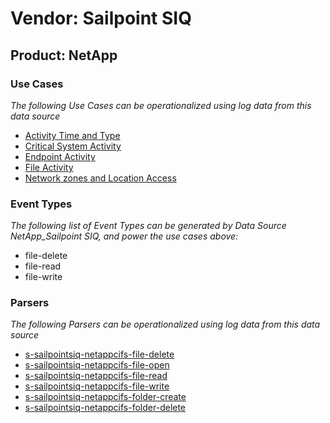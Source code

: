 Vendor: Sailpoint SIQ
=====================
Product: NetApp
---------------

### Use Cases

_The following Use Cases can be operationalized using log data from this data source_

* [Activity Time  and Type](../UseCases/usecase_activity_time__and_type.md)
* [Critical System Activity](../UseCases/usecase_critical_system_activity.md)
* [Endpoint Activity](../UseCases/usecase_endpoint_activity.md)
* [File Activity](../UseCases/usecase_file_activity.md)
* [Network zones and Location Access](../UseCases/usecase_network_zones_and_location_access.md)


### Event Types

_The following list of Event Types can be generated by Data Source NetApp_Sailpoint SIQ, and power the use cases above:_

- file-delete
- file-read
- file-write


### Parsers

_The following Parsers can be operationalized using log data from this data source_

* [s-sailpointsiq-netappcifs-file-delete](../Parsers/parserContent_s-sailpointsiq-netappcifs-file-delete.md)
* [s-sailpointsiq-netappcifs-file-open](../Parsers/parserContent_s-sailpointsiq-netappcifs-file-open.md)
* [s-sailpointsiq-netappcifs-file-read](../Parsers/parserContent_s-sailpointsiq-netappcifs-file-read.md)
* [s-sailpointsiq-netappcifs-file-write](../Parsers/parserContent_s-sailpointsiq-netappcifs-file-write.md)
* [s-sailpointsiq-netappcifs-folder-create](../Parsers/parserContent_s-sailpointsiq-netappcifs-folder-create.md)
* [s-sailpointsiq-netappcifs-folder-delete](../Parsers/parserContent_s-sailpointsiq-netappcifs-folder-delete.md)
